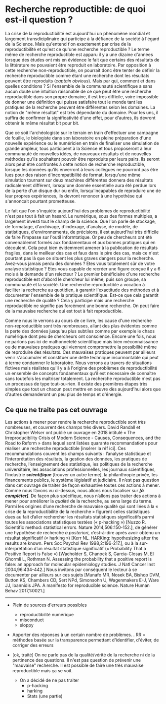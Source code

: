 # Recherche reproductible: de quoi est-il question ?

La crise de la reproductibilité est aujourd'hui un phénomène mondial et
largement transdiciplinaire qui participe à la défiance de la société à l'égard
de la Science. Mais qu'entend t'on exactement par crise de la reproductibilité
et qu'est ce qu'une recherche reproductible ? Le terme même de recherche
reproductible est apparu il y a une dizaine d'années lorsque des études ont mis
en évidence le fait que certains des résultats de la littérature ne pouvaient
être reproduit en laboratoire. Par opposition à cette recherche
non-reproductible, on pourrait donc être tenter de définir la recherche
reproductible comme étant une recherche dont les résultats peuvent être
reproduits (*captain obvious*). Mais par qui, comment et dans quelles
conditions ? Si l'ensemble de la communauté scientifique a sans aucun doute une
intuition raisonable de ce que peut être une recherche reproductible dans son
propre domaine, il est très difficile, voire impossible de donner une
définition qui puisse satisfaire tout le monde tant les pratiques de la
recherche peuvent être différentes selon les domaines. La notion de "même
résultat" est très dépendante du domaine. Pour les uns, il suffira de confirmer
la significativité d'une effet, pour d'autres, ils devront obtenir le même
résultat bit pour bit.

Que ce soit l'archéologiste sur le terrain en train d'effectuer une campagne de
fouille, le biologiste dans son laboratoire en pleine préparation d'une
nouvelle expérience ou le numéricien en train de finaliser une simulation de
grande ampleur, tous participent à la Science et tous proposeront à leur
communauté de nouvelles idées, de nouveaux résultats et de nouvelles méthodes
qu'ils souhaitent pouvoir être reproduits par leurs pairs. Ils seront alors
peut être confrontés à cette notion de recherche reproductible, lorsque les
données qu'ils enverront à leurs collègues ne pourront pas être lues pour des
raison d'incompatibilité de format, lorsqu'une même simulation tournant sur
deux machines différentes donnera des résultats radicalement différent,
lorsqu'une donnée essentielle aura été perdue lors de la perte d'un disque dur
ou enfin, lorsqu'incapables de reproduire une de leur propres expériences, ils
devront renoncer à une hypothèse qui s'annoncait pourtant prometteuse.

Le fait que l'on s'inquiète aujourd'hui des problèmes de reproductibilité n'est
pas tout à fait un hasard. Le numérique, sous des formes multiples, a largement
investi tout le champ de la science. Que l'on parle de stockage, de formatage,
d'archivage, d'indexage, d'analyse, de modèle, de statistiques,
d'environnements, de précisions, il est aujourd'hui très difficile de faire
l'impasse sur l'outil informtatique. Or peu de chercheurs ont été convenablemnt
formés aux fondamentaux et aux bonnes pratiques qui en découlent. Cela peut
bien évidemment amener à la publication de résultats fragiles, dans le meilleur
des cas et faux dans le pire des cas, mais ce n'est pourtant pas là que ce
situent les plus graves dangers pour la recherche.  Avez-vous jamais perdu des
données ? Etes vous totalement sûr de votre analyse statistique ? Etes vous
capable de recréer une figure conçue il y a 6 mois à la demande d'un relecteur
?  Le premier bénéficiaire d'une recherche reproductible est d'abord le
chercheur lui même, puis son groupe, sa communauté et la société. Une recherche
reproductible a vocation à faciliter la recherche au quotidien, à garantir
l'exactitude des méthodes et à documenter l'ensemble de la pratique
scientifique. Est-ce que cela garantit une recherche de qualité ?  Cela y
participe mais une recherche reproductible ne signifie pas forcément une bonne
recherche. On peut faire de la mauvaise recherche qui est tout à fait
reproductible.


Comme nous le verrons au cours de ce livre, les cause d'une recherche
non-reproductible sont très nombreuses, allant des plus évidentes comme la
perte des données jusqu'au plus subtiles comme par exemple le chaos numérique
dont peu de chercheurs ont conscience. Encore une fois, nous ne parlons pas ici
de malhonneteté scientifique mais bien méconnaissance ou de mauvaises pratiques
qui viennent compromettre la possibilité même de reproduire des résultats. Ces
mauvaises pratiques peuvent par ailleurs venir s'accumuler et constituer une
dette technique insurmontable qui peut à terme condamner le laboratoire. Nous
verrons au travers de situations fictives mais réalistes qu'il y a à l'origine
des problèmes de reproductibilité un ensemble de concepts fondamentaux qu'il
est nécessaire de connaître sans toutefois les maîtriser totalement. La
recherche reproductible n'est pas un processus de type tout-ou-rien. Il existe
des premières étapes très simples que tout un chacun peut mettre en oeuvre dès
aujourd'hui alors que d'autres demanderont un peu plus de temps et
d'énergie. 


## Ce que ne traite pas cet ouvrage
Les actions à mener pour rendre la recherche reproductible sont très nombreuses, et couvrent des champs très divers. David Randall et Christopher Welser ont publié un ouvrage en 2018 intitulé « The Irreproducibility Crisis of Modern Science - Causes, Consequences, and the Road to Reform » dans lequel sont listées quarante recommandations pour réaliser une recherche reproductible [insérer la réf ici]. Ces recommandations couvent les champs suivants : l’analyse statistique et l’interprétation des résultats, la gestion des données, les pratiques de recherche, l’enseignement des statistique, les politiques de la recherche universitaire, les associations professionnelles, les journaux scientifiques, l’industrie ***scientifique*** [trouver un autre terme], la philanthropie privée, les financements publics, le système législatif et judiciaire. 
Il n’est pas question dans cet ouvrage de traiter de façon exhaustive toutes ces actions à mener. Comme nous l’avons vu ci-dessus, nous allons nous focaliser sur ***[à compléter]***. De façon plus spécifique, nous n’allons pas traiter des actions à mener pour améliorer la *qualité* de la recherche, au sens large du terme. Parmi les origines d’une recherche de mauvaise qualité qui sont liées à la « crise de la reproductibilité de la recherche » figurent celles statistiques dues au fait d’aller rechercher les résultats statistiques significatifs parmi toutes les associations statistiques testées (« p-hacking ») [Nuzzo R. Scientific method: statistical errors. Nature 2014,506:150-152.], de générer une hypothèse de recherche *a posteriori*, c’est-à-dire après avoir obtenu un résultat significatif (« harking ») [Kerr NL. HARKing: hypothesizing after the results are known. Pers Soc Psychol Rev 1998,2:196-217.], ou à la sur-interprétation  d’un résultat statistique significatif (« Probability That a Positive Report is False ») [Wacholder S, Chanock S, Garcia-Closas M, El Ghormli L, Rothman N. Assessing the probability that a positive report is false: an approach for molecular epidemiology studies. J Natl Cancer Inst 2004,96:434-442.] Nous invitons par conséquent le lecteur à se documenter par ailleurs sur ces sujets [Munafo MR, Nosek BA, Bishop DVM, Button KS, Chambers CD, Sert NPd, Simonsohn U, Wagenmakers E-J, Ware JJ, Ioannidis JPA. A manifesto for reproducible science. Nature Human Behav 2017,1:0021.]

---

* Plein de sources d'erreurs possibles
    * reproductibilité numérique
    * misconduct
    * sloppy
* Apporter des réponses à un certain nombre de problèmes. . RR = méthodes basée sur la transparence permettant d'identifier, d'éviter, de corriger des erreurs

* [ok, traité] On ne parle pas de la qualité/vérité de la recherche ni de la pertinence des questions. Il n'est pas question de prévenir une "mauvaise" recherche. Il est possible de faire une très mauvaise reproductible mais ça se voit.
    * On a décidé de ne pas traiter 
        * p-hacking
        * harking
        * Stats (une partie)
